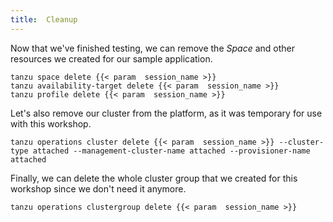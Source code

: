 ```yaml
---
title:  Cleanup
---
```


Now that we've finished testing, we can remove the *Space* and other resources we created for our sample application.

```execute
tanzu space delete {{< param  session_name >}}
tanzu availability-target delete {{< param  session_name >}}
tanzu profile delete {{< param  session_name >}}
```

Let's also remove our cluster from the platform, as it was temporary for use with this workshop.
```execute
tanzu operations cluster delete {{< param  session_name >}} --cluster-type attached --management-cluster-name attached --provisioner-name attached
```

Finally, we can delete the whole cluster group that we created for this workshop since we don't need it anymore.
```execute
tanzu operations clustergroup delete {{< param  session_name >}}
```

